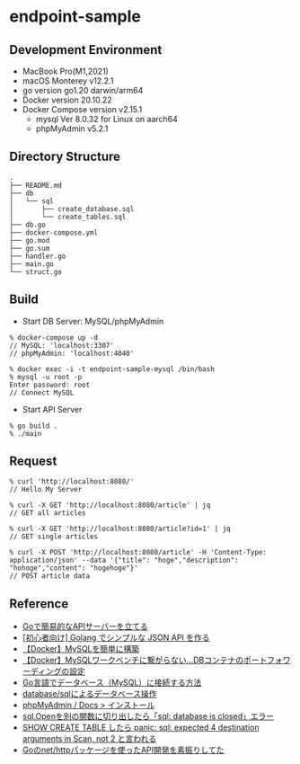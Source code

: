 # endpoint-sample

## Development Environment

- MacBook Pro(M1,2021)
- macOS Monterey v12.2.1
- go version go1.20 darwin/arm64
- Docker version 20.10.22
- Docker Compose version v2.15.1
  - mysql  Ver 8.0.32 for Linux on aarch64
  - phpMyAdmin v5.2.1

## Directory Structure

```shell
.
├── README.md
├── db
│   └── sql
│       ├── create_database.sql
│       └── create_tables.sql
├── db.go
├── docker-compose.yml
├── go.mod
├── go.sum
├── handler.go
├── main.go
└── struct.go 
```

## Build

- Start DB Server: MySQL/phpMyAdmin

```shell
% docker-compose up -d
// MySQL: 'localhost:3307'
// phpMyAdmin: 'localhost:4040'

% docker exec -i -t endpoint-sample-mysql /bin/bash
% mysql -u root -p
Enter password: root
// Connect MySQL
```

- Start API Server

```shell
% go build .
% ./main
```

## Request

```shell
% curl 'http://localhost:8080/'
// Hello My Server

% curl -X GET 'http://localhost:8080/article' | jq
// GET all articles

% curl -X GET 'http://localhost:8080/article?id=1' | jq
// GET single articles

% curl -X POST 'http://localhost:8080/article' -H 'Content-Type: application/json' --data '{"title": "hoge","description": "hohoge","content": "hogehoge"}'
// POST article data
```

## Reference

- [Goで簡易的なAPIサーバーを立てる](https://qiita.com/entaku0818/items/c29add790718c215381e)
- [[初心者向け] Golang でシンプルな JSON API を作る](https://zenn.dev/tatsurom/articles/golang-simple-json-api)
- [【Docker】MySQLを簡単に構築](https://zenn.dev/re24_1986/articles/153cdc5db96dc0)
- [【Docker】MySQLワークベンチに繋がらない…DBコンテナのポートフォワーディングの設定](https://qiita.com/ryuji-oda/items/c3ed1b86fe0c1f2b9058)
- [Go言語でデータベース（MySQL）に接続する方法](https://nishinatoshiharu.com/connect-go-database/)
- [database/sqlによるデータベース操作](https://www.wakuwakubank.com/posts/869-go-database-sql/#index_id5)
- [phpMyAdmin / Docs > インストール](https://docs.phpmyadmin.net/ja/latest/setup.html)
- [sql.Openを別の関数に切り出したら「sql: database is closed」エラー](https://qiita.com/obr-note/items/7e4cb141a86cb7c58388)
- [SHOW CREATE TABLE したら panic: sql: expected 4 destination arguments in Scan, not 2 と言われる](https://qiita.com/yuya_takeyama/items/ea688bba37d935e1e510)
- [Goのnet/httpパッケージを使ったAPI開発を素振りしてた](https://yuzu441.hateblo.jp/entry/2019/01/31/232445)